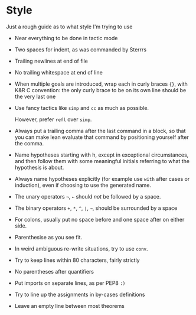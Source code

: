 # Style

Just a rough guide as to what style I'm trying to use

- Near everything to be done in tactic mode
- Two spaces for indent, as was commanded by Sterrrs
- Trailing newlines at end of file
- No trailing whitespace at end of line
- When multiple goals are introduced, wrap each in curly braces `{}`, with
  K&R C convention: the only curly brace to be on its own line should be the
  very last one
- Use fancy tactics like `simp` and `cc` as much as possible.

  However, prefer `refl` over `simp`.
- Always put a trailing comma after the last command in a block, so that you can
  make lean evaluate that command by positioning yourself after the comma.
- Name hypotheses starting with h, except in exceptional circumstances, and then
  follow them with some meaningful initials referring to what the hypothesis is
  about.
- Always name hypotheses explicitly (for example use `with` after cases or induction),
  even if choosing to use the generated name.
- The unary operators `¬`, `←` should *not* be followed by a space.
- The binary operators `+`, `*`, `^`, `∣`, `→`, should be surrounded by a space
- For colons, usually put no space before and one space after
  on either side.
- Parenthesise as you see fit.
- In weird ambiguous re-write situations, try to use `conv`.
- Try to keep lines within 80 characters, fairly strictly
- No parentheses after quantifiers
- Put imports on separate lines, as per PEP8 `:)`
- Try to line up the assignments in by-cases definitions
- Leave an empty line between most theorems
